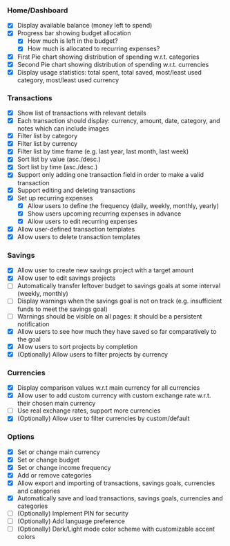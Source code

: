 ### Home/Dashboard
- [x] Display available balance (money left to spend)
- [x] Progress bar showing budget allocation
	- [x] How much is left in the budget?
	- [x] How much is allocated to recurring expenses?
- [x] First Pie chart showing distribution of spending w.r.t. categories
- [x] Second Pie chart showing distribution of spending w.r.t. currencies
- [x] Display usage statistics: total spent, total saved, most/least used category, most/least used currency

### Transactions
- [x] Show list of transactions with relevant details
- [x] Each transaction should display: currency, amount, date, category, and notes which can include images
- [x] Filter list by category
- [x] Filter list by currency
- [x] Filter list by time frame (e.g. last year, last month, last week)
- [x] Sort list by value (asc./desc.)
- [x] Sort list by time (asc./desc.)
- [x] Support only adding one transaction field in order to make a valid transaction
- [x] Support editing and deleting transactions
- [x] Set up recurring expenses
	- [x] Allow users to define the frequency (daily, weekly, monthly, yearly)
	- [x] Show users upcoming recurring expenses in advance
	- [x] Allow users to edit recurring expenses
- [x] Allow user-defined transaction templates
- [x] Allow users to delete transaction templates

### Savings
- [x] Allow user to create new savings project with a target amount
- [x] Allow user to edit savings projects
- [ ] Automatically transfer leftover budget to savings goals at some interval (weekly, monthly) 
- [ ] Display warnings when the savings goal is not on track (e.g. insufficient funds to meet the savings goal)
- [ ] Warnings should be visible on all pages: it should be a persistent notification
- [x] Allow users to see how much they have saved so far comparatively to the goal
- [x] Allow users to sort projects by completion
- [x] (Optionally) Allow users to filter projects by currency

### Currencies
- [x] Display comparison values w.r.t main currency for all currencies
- [x] Allow user to add custom currency with custom exchange rate w.r.t. their chosen main currency
- [ ] Use real exchange rates, support more currencies
- [x] (Optionally) Allow user to filter currencies by custom/default

### Options
- [x] Set or change main currency
- [x] Set or change budget
- [x] Set or change income frequency 
- [x] Add or remove categories 
- [x] Allow export and importing of transactions, savings goals, currencies and categories
- [x] Automatically save and load transactions, savings goals, currencies and categories
- [ ] (Optionally) Implement PIN for security 
- [ ] (Optionally) Add language preference
- [ ] (Optionally) Dark/Light mode color scheme with customizable accent colors
